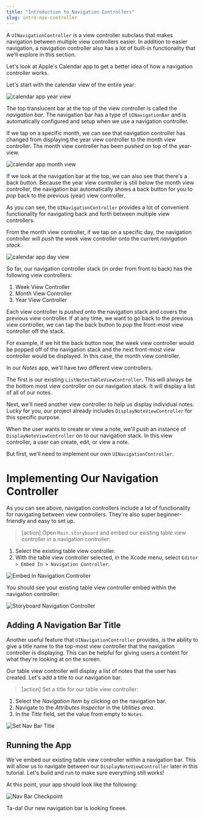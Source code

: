 ```yaml
---
title: "Introduction to Navigation Controllers"
slug: intro-nav-controller
---
```


A `UINavigationController` is a view controller subclass that makes navigation between multiple view controllers easier. In addition to easier navigation, a navigation controller also has a lot of built-in functionality that we'll explore in this section.

Let's look at Apple's Calendar app to get a better idea of how a navigation controller works.

Let's start with the calendar view of the entire year:

![calendar app year view](./images/year.png)

The top translucent bar at the top of the view controller is called the _navigation bar_. The navigation bar has a type of `UINavigationBar` and is automatically configured and setup when we use a navigation controller.

If we tap on a specific month, we can see that navigation controller has changed from displaying the year view controller to the month view controller. The month view controller has been _pushed_ on top of the year-view.

![calendar app month view](./images/month.png)

If we look at the navigation bar at the top, we can also see that there's a back button. Because the year view controller is still below the month view controller, the navigation bar automatically shows a back button for you to _pop_ back to the previous (year) view controller.

As you can see, the `UINavigationController` provides a lot of convenient functionality for navigating back and forth between multiple view controllers.

From the month view controller, if we tap on a specific day, the navigation controller will _push_ the week view controller onto the current _navigation stack_.

![calendar app day view](./images/day.png)

So far, our navigation controller stack (in order from front to back) has the following view controllers:

1. Week View Controller
1. Month View Controller
1. Year View Controller

Each view controller is _pushed_ onto the navigation stack and covers the previous view controller. If at any time, we want to go back to the previous view controller, we can tap the back button to _pop_ the front-most view controller off the stack.

For example, if we hit the back button now, the week view controller would be popped off of the navigation stack and the next front-most view controller would be displayed. In this case, the month view controller.

In our _Notes_ app, we'll have two different view controllers.

The first is our existing `ListNotesTableViewController`. This will always be the bottom most view controller on our navigation stack. It will display a list of all of our notes.

Next, we'll need another view controller to help us display individual notes. Lucky for you, our project already includes `DisplayNoteViewController` for this specific purpose.

When the user wants to create or view a note, we'll push an instance of `DisplayNoteViewController` on to our navigation stack. In this view controller, a user can create, edit, or view a note.

But first, we'll need to implement our own `UINavigationController`.

# Implementing Our Navigation Controller

As you can see above, navigation controllers include a lot of functionality for navigating between view controllers. They're also super beginner-friendly and easy to set up.

> [action]
Open `Main.storyboard` and embed our existing table view controller in a navigation controller:
>
1. Select the existing table view controller.
1. With the table view controller selected, in the Xcode menu, select `Editor > Embed In > Navigation Controller`.
>
![Embed In Navigation Controller](assets/embed_in_navigation_controller.png)

You should see your existing table view controller embed within the navigation controller:

![Storyboard Navigation Controller](assets/storyboard_nav_controller.png)

## Adding A Navigation Bar Title

Another useful feature that `UINavigationController` provides, is the ability to give a title name to the top-most view controller that the navigation controller is displaying. This can be helpful for giving users a context for what they're looking at on the screen.

Our table view controller will display a list of notes that the user has created. Let's add a title to our navigation bar.

> [action]
Set a title for our table view controller:
>
1. Select the _Navigation Item_ by clicking on the navigation bar.
1. Navigate to the _Attributes Inspector_ in the _Utilities area_.
1. In the _Title_ field, set the value from empty to `Notes`.
>
![Set Nav Bar Title](assets/set_nav_bar_title.png)

## Running the App

We've embed our existing table view controller within a navigation bar. This will allow us to navigate between our `DisplayNoteViewController` later in this tutorial. Let's build and run to make sure everything still works!

At this point, your app should look like the following:

![Nav Bar Checkpoint](assets/nav_bar_checkpoint.png)

Ta-da! Our new navigation bar is looking fineee.
